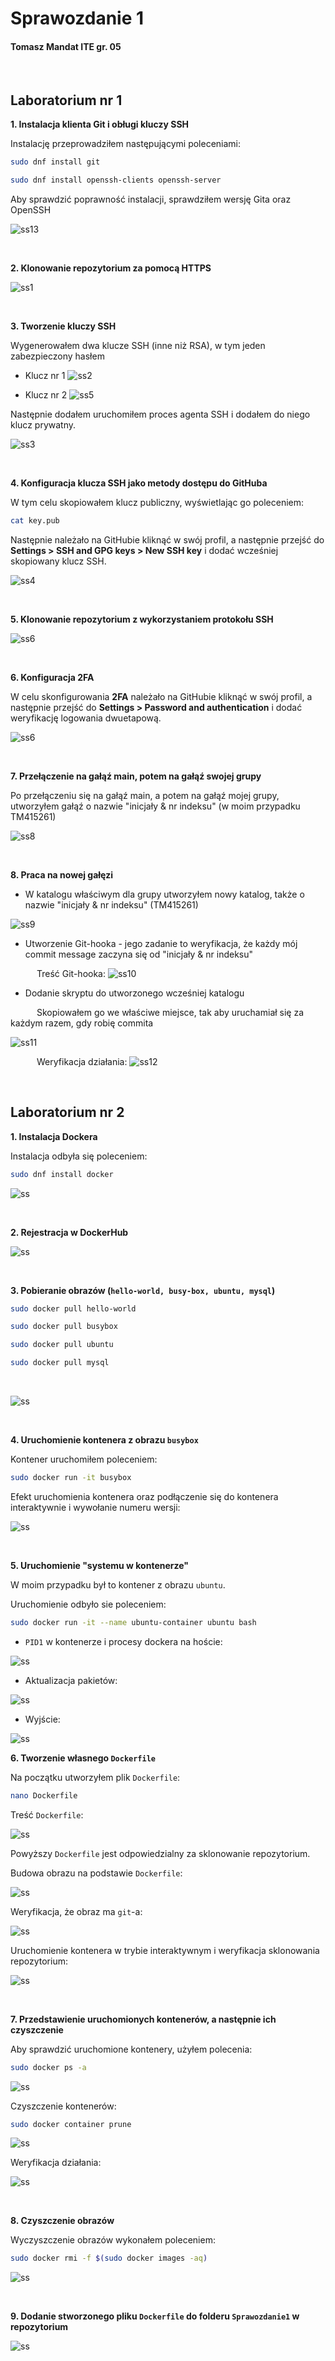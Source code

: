 # Sprawozdanie 1
#### Tomasz Mandat ITE gr. 05

<br>

## Laboratorium nr 1

**1. Instalacja klienta Git i obługi kluczy SSH**

Instalację przeprowadziłem następującymi poleceniami:

```bash
sudo dnf install git

sudo dnf install openssh-clients openssh-server
```

Aby sprawdzić poprawność instalacji, sprawdziłem wersję Gita oraz OpenSSH

![ss13](/home/tmandat/github/MDO2025_INO/ITE/TM415261/Sprawozdanie1/screenshots_lab1/ss13.png)

<br>

**2. Klonowanie repozytorium za pomocą HTTPS**

![ss1](/home/tmandat/github/MDO2025_INO/ITE/TM415261/Sprawozdanie1/screenshots_lab1/ss1.png)

<br>

**3. Tworzenie kluczy SSH**

Wygenerowałem dwa klucze SSH (inne niż RSA), w tym jeden zabezpieczony hasłem

* Klucz nr 1
![ss2](/home/tmandat/github/MDO2025_INO/ITE/TM415261/Sprawozdanie1/screenshots_lab1/ss2.png)

* Klucz nr 2
![ss5](/home/tmandat/github/MDO2025_INO/ITE/TM415261/Sprawozdanie1/screenshots_lab1/ss2.png)

Następnie dodałem uruchomiłem proces agenta SSH i dodałem do niego klucz prywatny.

![ss3](/home/tmandat/github/MDO2025_INO/ITE/TM415261/Sprawozdanie1/screenshots_lab1/ss3.png)

<br>

**4. Konfiguracja klucza SSH jako metody dostępu do GitHuba**

W tym celu skopiowałem klucz publiczny, wyświetlając go poleceniem:

```bash
cat key.pub
```

Następnie należało na GitHubie kliknąć w swój profil, a następnie przejść do **Settings > SSH and GPG keys > New SSH key** i dodać wcześniej skopiowany klucz SSH.

![ss4](/home/tmandat/github/MDO2025_INO/ITE/TM415261/Sprawozdanie1/screenshots_lab1/ss4.png)

<br>

**5. Klonowanie repozytorium z wykorzystaniem protokołu SSH**

![ss6](/home/tmandat/github/MDO2025_INO/ITE/TM415261/Sprawozdanie1/screenshots_lab1/ss6.png)

<br>

**6. Konfiguracja 2FA**

W celu skonfigurowania **2FA** należało na GitHubie kliknąć w swój profil, a następnie przejść do **Settings > Password and authentication** i dodać weryfikację logowania dwuetapową.

![ss6](/home/tmandat/github/MDO2025_INO/ITE/TM415261/Sprawozdanie1/screenshots_lab1/ss7.png)

<br>

**7. Przełączenie na gałąź main, potem na gałąź swojej grupy**

Po przełączeniu się na gałąź main, a potem na gałąź mojej grupy, utworzyłem gałąź o nazwie "inicjały & nr indeksu" (w moim przypadku TM415261)

![ss8](/home/tmandat/github/MDO2025_INO/ITE/TM415261/Sprawozdanie1/screenshots_lab1/ss8.png)

<br>

**8. Praca na nowej gałęzi**

* W katalogu właściwym dla grupy utworzyłem nowy katalog, także o nazwie "inicjały & nr indeksu" (TM415261)

![ss9](/home/tmandat/github/MDO2025_INO/ITE/TM415261/Sprawozdanie1/screenshots_lab1/ss9.png)

* Utworzenie Git-hooka - jego zadanie to weryfikacja, że każdy mój commit message zaczyna się od "inicjały & nr indeksu"

&emsp;&emsp;&emsp;Treść Git-hooka:
![ss10](/home/tmandat/github/MDO2025_INO/ITE/TM415261/Sprawozdanie1/screenshots_lab1/ss10.png)


* Dodanie skryptu do utworzonego wcześniej katalogu

&emsp;&emsp;&emsp;Skopiowałem go we właściwe miejsce, tak aby uruchamiał się za każdym razem, gdy robię commita

![ss11](/home/tmandat/github/MDO2025_INO/ITE/TM415261/Sprawozdanie1/screenshots_lab1/ss11.png)

&emsp;&emsp;&emsp;Weryfikacja działania:
![ss12](/home/tmandat/github/MDO2025_INO/ITE/TM415261/Sprawozdanie1/screenshots_lab1/ss12.png)

<br>

## Laboratorium nr 2

**1. Instalacja Dockera**

Instalacja odbyła się poleceniem:

```bash
sudo dnf install docker
```
![ss](/home/tmandat/github/MDO2025_INO/ITE/TM415261/Sprawozdanie1/screenshots_lab2/ss1.png)

<br>

**2. Rejestracja w DockerHub**

![ss](/home/tmandat/github/MDO2025_INO/ITE/TM415261/Sprawozdanie1/screenshots_lab2/ss2.png)

<br>

**3. Pobieranie obrazów (`hello-world, busy-box, ubuntu, mysql`)**
```bash
sudo docker pull hello-world

sudo docker pull busybox

sudo docker pull ubuntu

sudo docker pull mysql
```
<br>

![ss](/home/tmandat/github/MDO2025_INO/ITE/TM415261/Sprawozdanie1/screenshots_lab2/ss3.png)

<br>

**4. Uruchomienie kontenera z obrazu `busybox`**

Kontener uruchomiłem poleceniem:

```bash
sudo docker run -it busybox
```

Efekt uruchomienia kontenera oraz podłączenie się do kontenera interaktywnie i wywołanie numeru wersji:

![ss](/home/tmandat/github/MDO2025_INO/ITE/TM415261/Sprawozdanie1/screenshots_lab2/ss4.png)

<br>

**5. Uruchomienie "systemu w kontenerze"**

W moim przypadku był to kontener z obrazu `ubuntu`.

Uruchomienie odbyło sie poleceniem:

```bash
sudo docker run -it --name ubuntu-container ubuntu bash
```

* `PID1` w kontenerze i procesy dockera na hoście:

![ss](/home/tmandat/github/MDO2025_INO/ITE/TM415261/Sprawozdanie1/screenshots_lab2/ss5.png)

* Aktualizacja pakietów:

![ss](/home/tmandat/github/MDO2025_INO/ITE/TM415261/Sprawozdanie1/screenshots_lab2/ss6.png)

* Wyjście:

![ss](/home/tmandat/github/MDO2025_INO/ITE/TM415261/Sprawozdanie1/screenshots_lab2/ss7.png)


**6. Tworzenie własnego `Dockerfile`**

Na początku utworzyłem plik `Dockerfile`:

```bash
nano Dockerfile
```

Treść `Dockerfile`:

![ss](/home/tmandat/github/MDO2025_INO/ITE/TM415261/Sprawozdanie1/screenshots_lab2/ss8.png)

Powyższy `Dockerfile` jest odpowiedzialny za sklonowanie repozytorium.

Budowa obrazu na podstawie `Dockerfile`:

![ss](/home/tmandat/github/MDO2025_INO/ITE/TM415261/Sprawozdanie1/screenshots_lab2/ss9.png)

Weryfikacja, że obraz ma `git`-a:

![ss](/home/tmandat/github/MDO2025_INO/ITE/TM415261/Sprawozdanie1/screenshots_lab2/ss11.png)

Uruchomienie kontenera w trybie interaktywnym i weryfikacja sklonowania repozytorium:

![ss](/home/tmandat/github/MDO2025_INO/ITE/TM415261/Sprawozdanie1/screenshots_lab2/ss10.png)

<br>

**7. Przedstawienie uruchomionych kontenerów, a następnie ich czyszczenie**

Aby sprawdzić uruchomione kontenery, użyłem polecenia:

```bash
sudo docker ps -a
```
![ss](/home/tmandat/github/MDO2025_INO/ITE/TM415261/Sprawozdanie1/screenshots_lab2/ss12.png)

Czyszczenie kontenerów:

```bash
sudo docker container prune
```

![ss](/home/tmandat/github/MDO2025_INO/ITE/TM415261/Sprawozdanie1/screenshots_lab2/ss13.png)

Weryfikacja działania:

![ss](/home/tmandat/github/MDO2025_INO/ITE/TM415261/Sprawozdanie1/screenshots_lab2/ss14.png)

<br>

**8. Czyszczenie obrazów**

Wyczyszczenie obrazów wykonałem poleceniem:

```bash
sudo docker rmi -f $(sudo docker images -aq)
```

![ss](/home/tmandat/github/MDO2025_INO/ITE/TM415261/Sprawozdanie1/screenshots_lab2/ss15.png)

<br>

**9. Dodanie stworzonego pliku `Dockerfile` do folderu `Sprawozdanie1` w repozytorium**

![ss](/home/tmandat/github/MDO2025_INO/ITE/TM415261/Sprawozdanie1/screenshots_lab2/ss16.png)